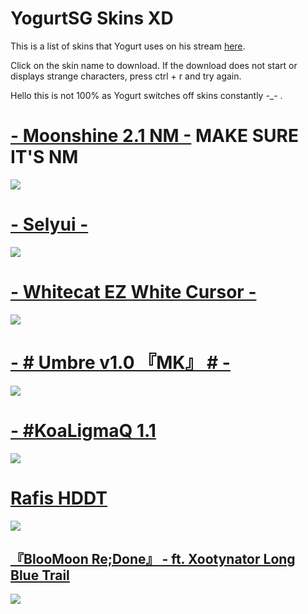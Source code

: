 # YogurtSG Skins XD


This is a list of skins that Yogurt uses on his stream [here](https://twitch.tv/yogurtsg).

Click on the skin name to download. If the download does not start or displays strange characters, press ctrl + r and try again.

 Hello this is not 100% as Yogurt switches off skins constantly -_- .

# [-  Moonshine 2.1 NM  -](https://drive.google.com/drive/folders/142WuLAnC5vczBMvOLUMdE155_2ew9QXD) MAKE SURE IT'S NM
![](https://i.ppy.sh/dd32fb4632fc70ddcf5ae409f3ec1b15eb6c78de/68747470733a2f2f696d6775722d617263686976652e7070792e73682f784d576f57596a2e706e67)

# [- Selyui -](https://drive.google.com/drive/folders/10NPp32RVPLjO0KWH0uHCDVmRsnOpOaMX)
![](https://i.imgur.com/l0mqFpe.png)

# [- Whitecat EZ White Cursor -](https://www.mediafire.com/file/ucxoviddm6k1q9u/)
![](https://cdn.discordapp.com/attachments/445725292187746307/1119909850181279774/whitecateez.PNG)

# [- # Umbre v1.0 『MK』 # -](https://skins.osuck.net/index.php?newsid=1627)
![](https://i.imgur.com/jBs5EjW.jpg)

# [- #KoaLigmaQ 1.1](https://mega.nz/folder/pKwCyCDT#4hFHiCPBYIzw0RSgfD4pWQ)
![](https://i.imgur.com/EaB7RYG.png)

# [Rafis HDDT ](https://joofixd.s-ul.eu/NyoJDqSp)
![](https://i.imgur.com/v6l7tYJ.jpg)

## [『BlooMoon Re;Done』 - ft. Xootynator Long Blue Trail ](https://drive.google.com/file/d/1-Q52NF-LhqBA5GWbqtKnEUoV7NubcaRL/view?usp=sharing)
![](https://i.imgur.com/oamiz1s.jpg)




